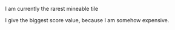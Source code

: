 I am currently the rarest mineable tile

I give the biggest score value, because I am somehow expensive.